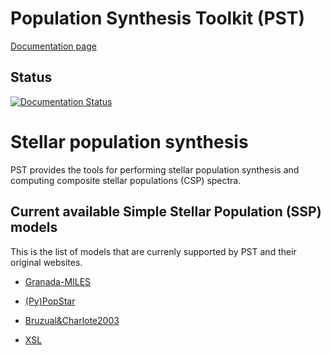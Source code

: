 # Population Synthesis Toolkit (PST)

[Documentation page](https://population-synthesis-toolkit.readthedocs.io/en/latest/)

## Status
[![Documentation Status](https://readthedocs.org/projects/population-synthesis-toolkit/badge/?version=latest)](https://population-synthesis-toolkit.readthedocs.io/en/latest/?badge=latest)


# Stellar population synthesis
PST provides the tools for performing stellar population synthesis and computing
composite stellar populations (CSP) spectra.

## Current available Simple Stellar Population (SSP) models

This is the list of models that are currenly supported by PST and their original
websites.

- [Granada-MILES](https://home.iaa.csic.es/~rosa/AYA2010/AYA2010/)

- [(Py)PopStar](https://www.fractal-es.com/PopStar)

- [Bruzual&Charlote2003](http://www.bruzual.org/bc03/)

- [XSL](http://xsl.u-strasbg.fr/page_ssp_all.html)
